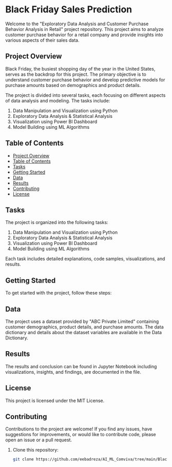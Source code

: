 # Black Friday Sales Prediction

Welcome to the "Exploratory Data Analysis and Customer Purchase Behavior Analysis in Retail" project repository. This project aims to analyze customer purchase behavior for a retail company and provide insights into various aspects of their sales data.

## Project Overview

Black Friday, the busiest shopping day of the year in the United States, serves as the backdrop for this project. The primary objective is to understand customer purchase behavior and develop predictive models for purchase amounts based on demographics and product details.

The project is divided into several tasks, each focusing on different aspects of data analysis and modeling. The tasks include:

1. Data Manipulation and Visualization using Python
2. Exploratory Data Analysis & Statistical Analysis
3. Visualization using Power BI Dashboard
4. Model Building using ML Algorithms

## Table of Contents

- [Project Overview](#project-overview)
- [Table of Contents](#table-of-contents)
- [Tasks](#tasks)
- [Getting Started](#getting-started)
- [Data](#data)
- [Results](#results)
- [Contributing](#contributing)
- [License](#license)

## Tasks

The project is organized into the following tasks:

1. Data Manipulation and Visualization using Python
2. Exploratory Data Analysis & Statistical Analysis
3. Visualization using Power BI Dashboard
4. Model Building using ML Algorithms

Each task includes detailed explanations, code samples, visualizations, and results.

## Getting Started

To get started with the project, follow these steps:


## Data

The project uses a dataset provided by "ABC Private Limited" containing customer demographics, product details, and purchase amounts. The data dictionary and details about the dataset variables are available in the Data Dictionary.

## Results

The results and conclusion can be found in Jupyter Notebook including visualizations, insights, and findings, are documented in the file.

## License

This project is licensed under the MIT License.

## Contributing

Contributions to the project are welcome! If you find any issues, have suggestions for improvements, or would like to contribute code, please open an issue or a pull request.



1. Clone this repository:

   ```bash
   git clone https://github.com/eebadreza/AI_ML_Comviva/tree/main/Black_Friday_Sale
